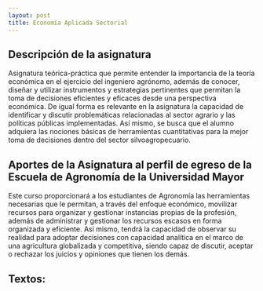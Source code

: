 ```yaml
---
layout: post
title: Economía Aplicada Sectorial
---
```


## Descripción de la asignatura
Asignatura teórica-práctica que permite entender la importancia de la teoría económica en el ejercicio del ingeniero agrónomo, además de conocer, diseñar y utilizar instrumentos y estrategias pertinentes que permitan la toma de decisiones eficientes y eficaces desde una perspectiva económica.  De igual forma es relevante en la asignatura la capacidad de identificar y discutir problemáticas relacionadas al sector agrario y las políticas públicas implementadas. Así mismo, se busca que el alumno adquiera las nociones básicas de herramientas cuantitativas para la mejor toma de decisiones dentro del sector silvoagropecuario. 

## Aportes de la Asignatura al perfil de egreso de la Escuela de Agronomía de la Universidad Mayor
Este curso proporcionará a los estudiantes de Agronomía las herramientas necesarias que le permitan, a través del enfoque económico, movilizar recursos para organizar y gestionar instancias propias de la profesión, además de administrar y gestionar los recursos escasos en forma organizada y eficiente. Así mismo, tendrá la capacidad de observar su realidad para adoptar decisiones con capacidad analítica en el marco de una agricultura globalizada y competitiva, siendo capaz de discutir, aceptar o rechazar los juicios y opiniones que tienen los demás. 

##  Textos: 
